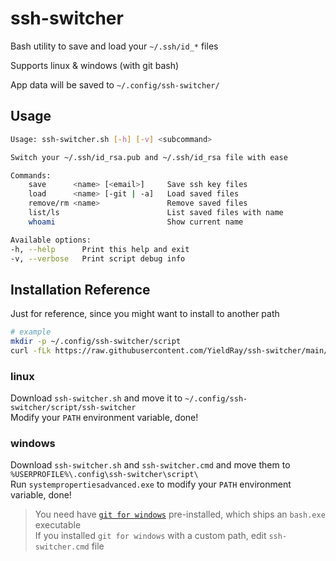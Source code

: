 # ssh-switcher

Bash utility to save and load your `~/.ssh/id_*` files

Supports linux & windows (with git bash)

App data will be saved to `~/.config/ssh-switcher/`

## Usage

```sh
Usage: ssh-switcher.sh [-h] [-v] <subcommand>

Switch your ~/.ssh/id_rsa.pub and ~/.ssh/id_rsa file with ease

Commands:
    save      <name> [<email>]     Save ssh key files
    load      <name> [-git | -a]   Load saved files
    remove/rm <name>               Remove saved files
    list/ls                        List saved files with name
    whoami                         Show current name

Available options:
-h, --help      Print this help and exit
-v, --verbose   Print script debug info
```

## Installation Reference

Just for reference, since you might want to install to another path

```sh
# example
mkdir -p ~/.config/ssh-switcher/script
curl -fLk https://raw.githubusercontent.com/YieldRay/ssh-switcher/main/ssh-switcher.sh > ~/.config/ssh-switcher/script/ssh-switcher
```

### linux

Download `ssh-switcher.sh` and move it to `~/.config/ssh-switcher/script/ssh-switcher`  
Modify your `PATH` environment variable, done!

### windows

Download `ssh-switcher.sh` and `ssh-switcher.cmd` and move them to `%USERPROFILE%\.config\ssh-switcher\script\`  
Run `systempropertiesadvanced.exe` to modify your `PATH` environment variable, done!

> You need have [`git for windows`](https://gitforwindows.org/) pre-installed, which ships an `bash.exe` executable  
> If you installed `git for windows` with a custom path, edit `ssh-switcher.cmd` file
